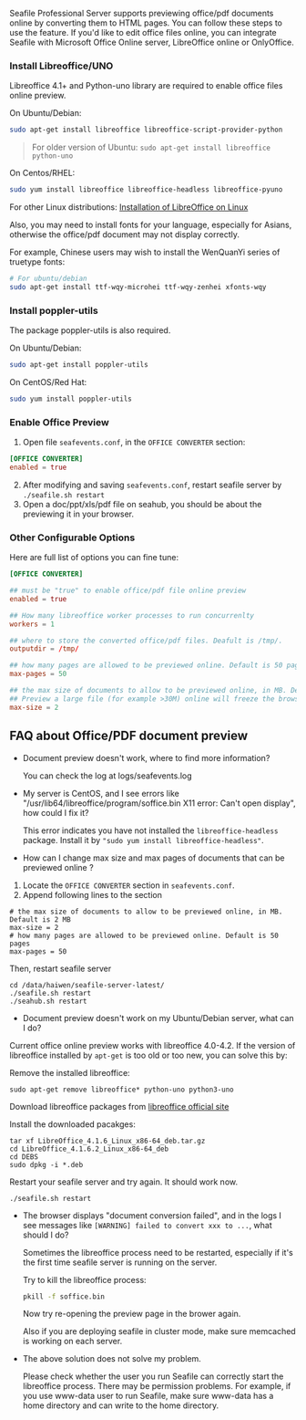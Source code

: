 Seafile Professional Server supports previewing office/pdf documents online by converting them to HTML pages. You can follow these steps to use the feature. If you'd like to edit office files online, you can integrate Seafile with Microsoft Office Online server, LibreOffice online or OnlyOffice.


### Install Libreoffice/UNO

Libreoffice 4.1+ and Python-uno library are required to enable office files online preview.

On Ubuntu/Debian:
```bash
sudo apt-get install libreoffice libreoffice-script-provider-python
```
> For older version of Ubuntu: `sudo apt-get install libreoffice python-uno`

On Centos/RHEL:
```bash
sudo yum install libreoffice libreoffice-headless libreoffice-pyuno
```

For other Linux distributions: [Installation of LibreOffice on Linux](https://wiki.documentfoundation.org/Documentation/Install/Linux#Terminal-Based_Install)

Also, you may need to install fonts for your language, especially for Asians, otherwise the office/pdf document may not display correctly.

For example, Chinese users may wish to install the WenQuanYi series of truetype fonts:

```bash
# For ubuntu/debian
sudo apt-get install ttf-wqy-microhei ttf-wqy-zenhei xfonts-wqy
```

### Install poppler-utils

The package poppler-utils is also required.

On Ubuntu/Debian:
```bash
sudo apt-get install poppler-utils
```

On CentOS/Red Hat:
```bash
sudo yum install poppler-utils
```

### Enable Office Preview

1. Open file `seafevents.conf`, in the `OFFICE CONVERTER` section:
```conf
[OFFICE CONVERTER]
enabled = true
```
2. After modifying and saving `seafevents.conf`, restart seafile server by `./seafile.sh restart`
3. Open a doc/ppt/xls/pdf file on seahub, you should be about the previewing it in your browser.

### Other Configurable Options

Here are full list of options you can fine tune:

```conf
[OFFICE CONVERTER]

## must be "true" to enable office/pdf file online preview
enabled = true

## How many libreoffice worker processes to run concurrenlty
workers = 1

## where to store the converted office/pdf files. Deafult is /tmp/.
outputdir = /tmp/

## how many pages are allowed to be previewed online. Default is 50 pages
max-pages = 50

## the max size of documents to allow to be previewed online, in MB. Default is 2 MB
## Preview a large file (for example >30M) online will freeze the browser.
max-size = 2

```

## <a id="wiki-doc-preview"></a>FAQ about Office/PDF document preview

- Document preview doesn't work, where to find more information?

    You can check the log at logs/seafevents.log

- My server is CentOS, and I see errors like "/usr/lib64/libreoffice/program/soffice.bin X11 error: Can't open display", how could I fix it?

  This error indicates you have not installed the `libreoffice-headless` package. Install it by `"sudo yum install libreoffice-headless"`.

- How can I change max size and max pages of documents that can be previewed online ?

 1. Locate the `OFFICE CONVERTER` section in `seafevents.conf`.
 2. Append following lines to the section
```
# the max size of documents to allow to be previewed online, in MB. Default is 2 MB
max-size = 2
# how many pages are allowed to be previewed online. Default is 50 pages
max-pages = 50
```

Then, restart seafile server
```
cd /data/haiwen/seafile-server-latest/
./seafile.sh restart
./seahub.sh restart
```

- Document preview doesn't work on my Ubuntu/Debian server, what can I do?

Current office online preview works with libreoffice 4.0-4.2. If the version of libreoffice installed by `apt-get` is too old or too new, you can solve this by:

Remove the installed libreoffice:

```
sudo apt-get remove libreoffice* python-uno python3-uno
```
Download libreoffice packages from [libreoffice official site](https://downloadarchive.documentfoundation.org/libreoffice/old/)

Install the downloaded pacakges:

```
tar xf LibreOffice_4.1.6_Linux_x86-64_deb.tar.gz
cd LibreOffice_4.1.6.2_Linux_x86-64_deb
cd DEBS
sudo dpkg -i *.deb
```

Restart your seafile server and try again. It should work now.

```
./seafile.sh restart
```

- The browser displays "document conversion failed", and in the logs I see messages like `[WARNING] failed to convert xxx to ...`, what should I do?

  Sometimes the libreoffice process need to be restarted, especially if it's the first time seafile server is running on the server.

  Try to kill the libreoffice process:
  ```sh
  pkill -f soffice.bin
  ```
  Now try re-opening the preview page in the brower again.

  Also if you are deploying seafile in cluster mode, make sure memcached is working on each server.

- The above solution does not solve my problem.

  Please check whether the user you run Seafile can correctly start the libreoffice process. There may be permission problems. For example, if you use www-data user to run Seafile, make sure www-data has a home directory and can write to the home directory.

